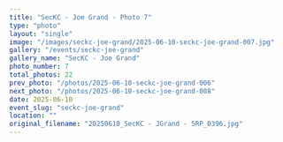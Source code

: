 ```yaml
---
title: "SecKC - Joe Grand - Photo 7"
type: "photo"
layout: "single"
image: "/images/seckc-joe-grand/2025-06-10-seckc-joe-grand-007.jpg"
gallery: "/events/seckc-joe-grand"
gallery_name: "SecKC - Joe Grand"
photo_number: 7
total_photos: 22
prev_photo: "/photos/2025-06-10-seckc-joe-grand-006"
next_photo: "/photos/2025-06-10-seckc-joe-grand-008"
date: 2025-06-10
event_slug: "seckc-joe-grand"
location: ""
original_filename: "20250610_SecKC - JGrand - 5RP_0396.jpg"
---
```


